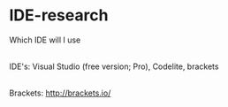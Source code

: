 # IDE-research
Which IDE will I use

<br>IDE's: Visual Studio (free version; Pro), Codelite, brackets</br>

<br>Brackets: http://brackets.io/</br>
